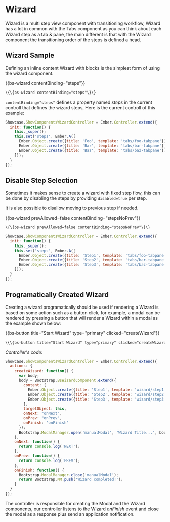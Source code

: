# Wizard

Wizard is a multi step view component with transitioning workflow,
Wizard has a lot in common with the Tabs component as you can think about each Wizard step as a tab & pane, the main different is that with the Wizard component the transitioning order of the steps is defined a head.

## Wizard Sample

Defining an inline content Wizard with blocks is the simplest form of using the wizard component.

<div class="bs-example">
    {{bs-wizard contentBinding="steps"}}
</div>


``` html
\{\{bs-wizard contentBinding="steps"\}\}
```

`contentBinding="steps"` defines a property named _steps_ in the current controll that defines the wizard steps,
Here is the current controll of this example:

``` javascript
Showcase.ShowComponentsWizardController = Ember.Controller.extend({
  init: function() {
    this._super();
    this.set('steps', Ember.A([
      Ember.Object.create({title: 'Foo', template: 'tabs/foo-tabpane'}),
      Ember.Object.create({title: 'Bar', template: 'tabs/bar-tabpane'}),
      Ember.Object.create({title: 'Baz', template: 'tabs/baz-tabpane'})
    ]));
  }
});
```

## Disable Step Selection

Sometimes it makes sense to create a wizard with fixed step flow, this can be done by disabling the steps by providing `disabled=true` per step.

It is also possible to disallow moving to previous step if needed.

<div class="bs-example">
    {{bs-wizard prevAllowed=false contentBinding="stepsNoPrev"}}
</div>

``` html
\{\{bs-wizard prevAllowed=false contentBinding="stepsNoPrev"\}\}
```

``` javascript
Showcase.ShowComponentsWizardController = Ember.Controller.extend({
  init: function() {
    this._super();
    this.set('steps', Ember.A([
      Ember.Object.create({title: 'Step1', template: 'tabs/foo-tabpane', disabled="true"}),
      Ember.Object.create({title: 'Step2', template: 'tabs/bar-tabpane', disabled="true"}),
      Ember.Object.create({title: 'Step3', template: 'tabs/baz-tabpane', disabled="true"})
    ]));
  }
});
```

## Programatically Created Wizard

Creating a wizard programatically should be used if rendering a Wizard is based on some action such as a button click, for example, a modal can be rendered by pressing a button that will render a Wizard within a modal as the example shown below:

<div class="bs-example">
    {{bs-button title="Start Wizard" type="primary" clicked="createWizard"}}
</div>


``` html
\{\{bs-button title="Start Wizard" type="primary" clicked="createWizard"\}\}
```

_Controller's code:_

``` javascript
Showcase.ShowComponentsWizardController = Ember.Controller.extend({
  actions: {
    createWizard: function() {
      var body;
      body = Bootstrap.BsWizardComponent.extend({
        content: [
          Ember.Object.create({title: 'Step1', template: 'wizard/step1', disabled: true}),
          Ember.Object.create({title: 'Step2', template: 'wizard/step2', disabled: true}),
          Ember.Object.create({title: 'Step3', template: 'wizard/step3', disabled: true})
        ],
        targetObject: this,
        onNext: "onNext",
        onPrev: "onPrev",
        onFinish: 'onFinish'
      });
      Bootstrap.ModalManager.open('manualModal', 'Wizard Title...', body, null, this);
    },
    onNext: function() {
      return console.log('NEXT');
    },
    onPrev: function() {
      return console.log('PREV');
    },
    onFinish: function() {
      Bootstrap.ModalManager.close('manualModal');
      return Bootstrap.NM.push('Wizard completed!');
    }
  }
});
```

The controller is responsible for creating the Modal and the Wizard components, our controller listens to the Wizard _onFinish_ event and close the modal as a response plus send an application notification.